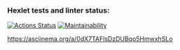 ### Hexlet tests and linter status:
[![Actions Status](https://github.com/zombym/java-project-61/workflows/hexlet-check/badge.svg)](https://github.com/zombym/java-project-61/actions)
[![Maintainability](https://api.codeclimate.com/v1/badges/5f81db24a8522414aa51/maintainability)](https://codeclimate.com/github/zombym/java-project-61/maintainability)

https://asciinema.org/a/0dX7TAFlsDzDUBqo5HmwxhSLo